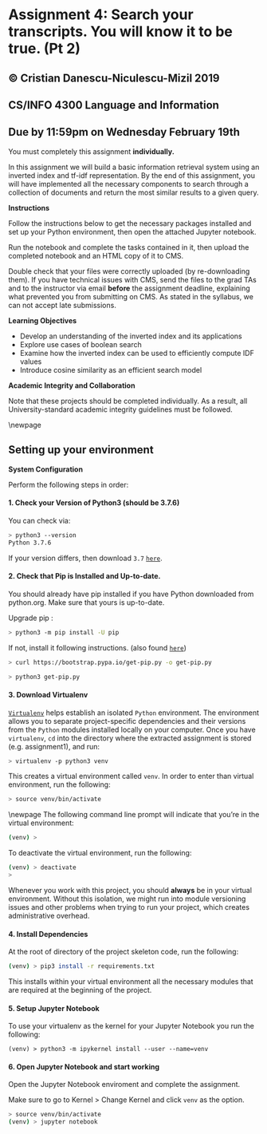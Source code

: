 # Assignment 4: Search your transcripts. You will know it to be true. (Pt 2)
## © Cristian Danescu-Niculescu-Mizil 2019
## CS/INFO 4300 Language and Information
## Due by 11:59pm on Wednesday February 19th

You must completely this assignment  **individually.**

In this assignment we will build a basic information retrieval system using an inverted index and tf-idf representation. By the end of this assignment, you will have implemented all the necessary components to search through a collection of documents and return the most similar results to a given query.

**Instructions**

Follow the instructions below to get the necessary packages installed and set up your Python environment, then open the attached Jupyter notebook.

Run the notebook and complete the tasks contained in it, then upload the completed notebook and an HTML copy of it to CMS.

Double check that your files were correctly uploaded (by re-downloading them).  If you have technical issues with CMS, send the files to the grad TAs and to the instructor via email **before** the assignment deadline, explaining what prevented you from submitting on CMS.  As stated in the syllabus, we can not accept late submissions.

**Learning Objectives**

- Develop an understanding of the inverted index and its applications
- Explore use cases of boolean search
- Examine how the inverted index can be used to efficiently compute IDF values
- Introduce cosine similarity as an efficient search model

**Academic Integrity and Collaboration**

Note that these projects should be completed individually. As a result, all University-standard academic integrity guidelines must be followed.

\newpage

## Setting up your environment

**System Configuration**

Perform the following steps in order:

#### 1. Check your Version of Python3 (should be 3.7.6)

You can check via:

````bash
> python3 --version
Python 3.7.6
````

If your version differs, then download `3.7` [`here`](https://www.python.org/downloads/).

####  2. Check that Pip is Installed and Up-to-date.  
You should already have pip installed if you have Python downloaded from python.org. Make sure that yours is up-to-date.

Upgrade pip :
````bash
> python3 -m pip install -U pip
````
If not, install it following instructions. (also found [`here`](https://pip.pypa.io/en/stable/installing/))
````bash
> curl https://bootstrap.pypa.io/get-pip.py -o get-pip.py

> python3 get-pip.py
````
#### 3. Download Virtualenv

[`Virtualenv`](https://virtualenv.pypa.io/en/stable/installation/) helps establish an isolated `Python` environment.  The environment allows you to separate project-specific dependencies and their versions from the `Python` modules installed locally on your computer.  Once you have `virtualenv`, `cd` into the directory where the extracted assignment is stored (e.g. assignment1), and run:
````bash
> virtualenv -p python3 venv
````

This creates a virtual environment called `venv`.  In order to enter than virtual environment, run the following:

````bash
> source venv/bin/activate
````

\newpage
The following command line prompt will indicate that you’re in the virtual environment:

````bash
(venv) >
````

To deactivate the virtual environment, run the following:

````bash
(venv) > deactivate
>
````

Whenever you work with this project, you should **always** be in your virtual environment.  Without this isolation, we might run into module versioning issues and other problems when trying to run your project, which creates administrative overhead.  

#### 4. Install Dependencies

At the root of directory of the project skeleton code, run the following:

````bash
(venv) > pip3 install -r requirements.txt
````

This installs within your virtual environment all the necessary modules that are required at the beginning of the project.

#### 5. Setup Jupyter Notebook

To use your virtualenv as the kernel for your Jupyter Notebook you run the following:
```
(venv) > python3 -m ipykernel install --user --name=venv
```

#### 6. Open Jupyter Notebook and start working

Open the Jupyter Notebook enviroment and complete the assignment.

Make sure to go to Kernel > Change Kernel and click `venv` as the option.

```bash
> source venv/bin/activate
(venv) > jupyter notebook
```
